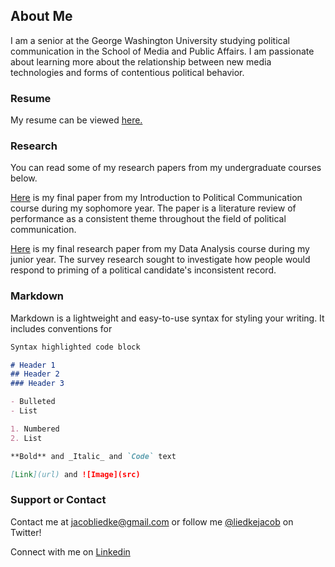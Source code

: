 ## About Me

I am a senior at the George Washington University studying political communication in the School of Media and Public Affairs. I am passionate about learning more about the relationship between new media technologies and forms of contentious political behavior.


### Resume

My resume can be viewed [here.](https://jacobliedke.github.io/Resume/index.pdf)

### Research

You can read some of my research papers from my undergraduate courses below.

[Here](https://jacobliedke.github.io/Research/performancec_in_polcomm.pdf) is my final paper from my Introduction to Political Communication course during my sophomore year. The paper is a literature review of performance as a consistent theme throughout the field of political communication.

[Here](https://jacobliedke.github.io/Research/data_analysis_research.pdf) is my final research paper from my Data Analysis course during my junior year. The survey research sought to investigate how people would respond to priming of a political candidate's inconsistent record.

### Markdown

Markdown is a lightweight and easy-to-use syntax for styling your writing. It includes conventions for

```markdown
Syntax highlighted code block

# Header 1
## Header 2
### Header 3

- Bulleted
- List

1. Numbered
2. List

**Bold** and _Italic_ and `Code` text

[Link](url) and ![Image](src)
```


### Support or Contact

Contact me at jacobliedke@gmail.com or follow me [@liedkejacob](https://twitter.com/liedkejacob) on Twitter!

Connect with me on [Linkedin](https://www.linkedin.com/in/jacob-liedke/)
